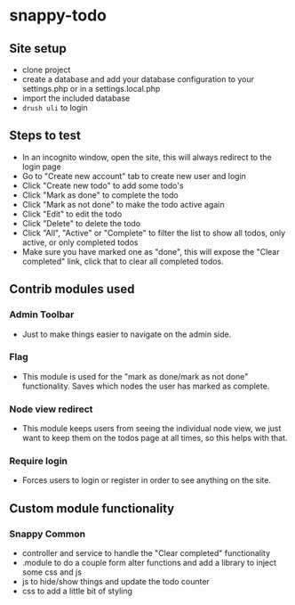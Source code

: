 # snappy-todo

## Site setup
- clone project
- create a database and add your database configuration to your settings.php or in a settings.local.php
- import the included database
- `drush uli` to login

## Steps to test

- In an incognito window, open the site, this will always redirect to the login page
- Go to "Create new account" tab to create new user and login
- Click "Create new todo" to add some todo's
- Click "Mark as done" to complete the todo
- Click "Mark as not done" to make the todo active again
- Click "Edit" to edit the todo
- Click "Delete" to delete the todo
- Click "All", "Active" or "Complete" to filter the list to show all todos, only active, or only completed todos
- Make sure you have marked one as "done", this will expose the "Clear completed" link, click that to clear all completed todos.

## Contrib modules used

### Admin Toolbar
- Just to make things easier to navigate on the admin side.

### Flag
- This module is used for the "mark as done/mark as not done" functionality. Saves which nodes the user has marked as complete.

### Node view redirect
- This module keeps users from seeing the individual node view, we just want to keep them on the todos page at all times, so this helps with that.

### Require login
- Forces users to login or register in order to see anything on the site.

## Custom module functionality

### Snappy Common
- controller and service to handle the "Clear completed" functionality
- .module to do a couple form alter functions and add a library to inject some css and js
- js to hide/show things and update the todo counter
- css to add a little bit of styling
